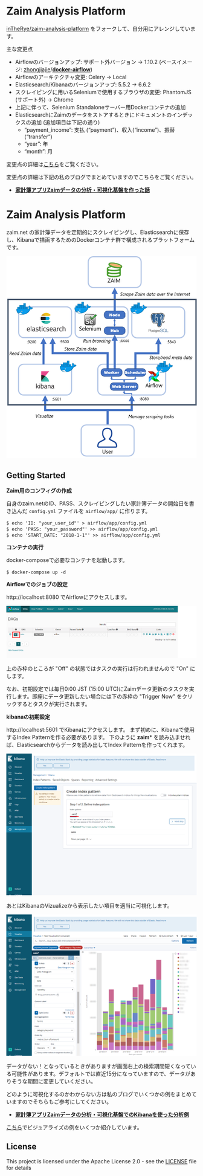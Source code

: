 # Zaim Analysis Platform
 [inTheRye/zaim-analysis-platform](https://github.com/inTheRye/zaim-analysis-platform) をフォークして、自分用にアレンジしています。
 
 主な変更点

- Airflowのバージョンアップ: サポート外バージョン → 1.10.2 (ベースイメージ: [zhongjiajie](https://github.com/zhongjiajie)/[**docker-airflow**](https://github.com/zhongjiajie/docker-airflow))
- Airflowのアーキテクチャ変更: Celery → Local
- Elasticsearch/Kibanaのバージョンアップ: 5.5.2 → 6.6.2
- スクレイピングに用いるSeleniumで使用するブラウザの変更: PhantomJS (サポート外) → Chrome
- 上記に伴って、Selenium Standaloneサーバー用Dockerコンテナの追加
- ElasticsearchにZaimのデータをストアするときにドキュメントのインデックスの追加 (追加項目は下記の通り)
  - “payment_income”: 支払 (“payment”)、収入(“income”)、振替(“transfer”)
  - “year”: 年
  - “month”: 月
  
変更点の詳細は[こちら](https://hassiweb-programming.blogspot.com/2019/03/zaim-analysis-platform.html)をご覧ください。

変更点の詳細は下記の私のブログでまとめていますのでこちらをご覧ください。

- [**家計簿アプリZaimデータの分析・可視化基盤を作った話**](http://hassiweb-programming.blogspot.com/2019/03/zaim-analysis-platform.html)

 

# Zaim Analysis Platform

zaim.net の家計簿データを定期的にスクレイピングし、Elasticsearchに保存し、Kibanaで描画するためのDockerコンテナ群で構成されるプラットフォームです。

![System Architecture](images/system_architecture.png)

## Getting Started

**Zaim用のコンフィグの作成**


自身のzaim.netのID、PASS、スクレイピングしたい家計簿データの開始日を書き込んだ `config.yml` ファイルを `airflow/app/` に作ります。

    $ echo 'ID: "your_user_id"' > airflow/app/config.yml
    $ echo 'PASS: "your_password"' >> airflow/app/config.yml
    $ echo 'START_DATE: "2018-1-1"' >> airflow/app/config.yml


**コンテナの実行**


docker-composeで必要なコンテナを起動します。

    $ docker-compose up -d


**Airflowでのジョブの設定**


http://localhost:8080 でAirflowにアクセスします。

![Airflow Image](images/airflow_image.png)


上の赤枠のところが "Off" の状態ではタスクの実行は行われませんので "On" にします。

なお、初期設定では毎日0:00 JST (15:00 UTC)にZaimデータ更新のタスクを実行します。即座にデータ更新したい場合には下の赤枠の "Trigger Now" をクリックするとタスクが実行されます。

**kibanaの初期設定**


http://localhost:5601 でKibanaにアクセスします。
まず初めに、Kibanaで使用するIndex Patternを作る必要があります。
下のように **zaim*** を読み込ませれば、Elasticsearchからデータを読み出してIndex Patternを作ってくれます。

![Kibana creating index pattern](images/kibana_index_pattern.png)

あとはKibanaのVizualizeから表示したい項目を適当に可視化します。

![system_config](images/kibana_image.png)


データがない！となっているときがありますが画面右上の検索期間短くなっている可能性があります。デフォルトでは直近15分になっていますので、データがありそうな期間に変更していください。

どのように可視化するのかわからない方は私のブログでいくつかの例をまとめていますのでそちらもご参考にしてください。

- [**家計簿アプリZaimデータの分析・可視化基盤でのKibanaを使った分析例**](https://hassiweb-programming.blogspot.com/2019/03/zaim-kibana-examples.html)

[こちら](https://hassiweb-programming.blogspot.com/2019/03/zaim-kibana-examples.html)でビジュアライズの例をいくつか紹介しています。

## License

This project is licensed under the Apache License 2.0 - see the [LICENSE](#) file for details

